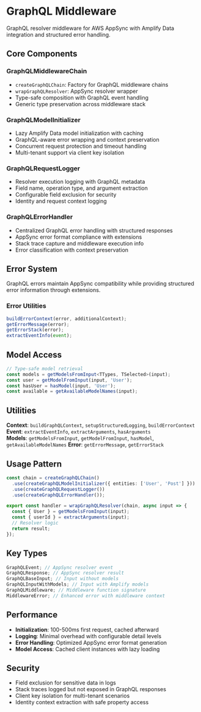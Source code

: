 # GraphQL Middleware

GraphQL resolver middleware for AWS AppSync with Amplify Data integration and structured error handling.

## Core Components

### GraphQLMiddlewareChain

- `createGraphQLChain`: Factory for GraphQL middleware chains
- `wrapGraphQLResolver`: AppSync resolver wrapper
- Type-safe composition with GraphQL event handling
- Generic type preservation across middleware stack

### GraphQLModelInitializer

- Lazy Amplify Data model initialization with caching
- GraphQL-aware error wrapping and context preservation
- Concurrent request protection and timeout handling
- Multi-tenant support via client key isolation

### GraphQLRequestLogger

- Resolver execution logging with GraphQL metadata
- Field name, operation type, and argument extraction
- Configurable field exclusion for security
- Identity and request context logging

### GraphQLErrorHandler

- Centralized GraphQL error handling with structured responses
- AppSync error format compliance with extensions
- Stack trace capture and middleware execution info
- Error classification with context preservation

## Error System

GraphQL errors maintain AppSync compatibility while providing structured error information through extensions.

### Error Utilities

```typescript
buildErrorContext(error, additionalContext);
getErrorMessage(error);
getErrorStack(error);
extractEventInfo(event);
```

## Model Access

```typescript
// Type-safe model retrieval
const models = getModelsFromInput<TTypes, TSelected>(input);
const user = getModelFromInput(input, 'User');
const hasUser = hasModel(input, 'User');
const available = getAvailableModelNames(input);
```

## Utilities

**Context**: `buildGraphQLContext`, `setupStructuredLogging`, `buildErrorContext`
**Event**: `extractEventInfo`, `extractArguments`, `hasArguments`  
**Models**: `getModelsFromInput`, `getModelFromInput`, `hasModel`, `getAvailableModelNames`
**Error**: `getErrorMessage`, `getErrorStack`

## Usage Pattern

```typescript
const chain = createGraphQLChain()
  .use(createGraphQLModelInitializer({ entities: ['User', 'Post'] }))
  .use(createGraphQLRequestLogger())
  .use(createGraphQLErrorHandler());

export const handler = wrapGraphQLResolver(chain, async input => {
  const { User } = getModelsFromInput(input);
  const { userId } = extractArguments(input);
  // Resolver logic
  return result;
});
```

## Key Types

```typescript
GraphQLEvent; // AppSync resolver event
GraphQLResponse; // AppSync resolver result
GraphQLBaseInput; // Input without models
GraphQLInputWithModels; // Input with Amplify models
GraphQLMiddleware; // Middleware function signature
MiddlewareError; // Enhanced error with middleware context
```

## Performance

- **Initialization**: 100-500ms first request, cached afterward
- **Logging**: Minimal overhead with configurable detail levels
- **Error Handling**: Optimized AppSync error format generation
- **Model Access**: Cached client instances with lazy loading

## Security

- Field exclusion for sensitive data in logs
- Stack traces logged but not exposed in GraphQL responses
- Client key isolation for multi-tenant scenarios
- Identity context extraction with safe property access
